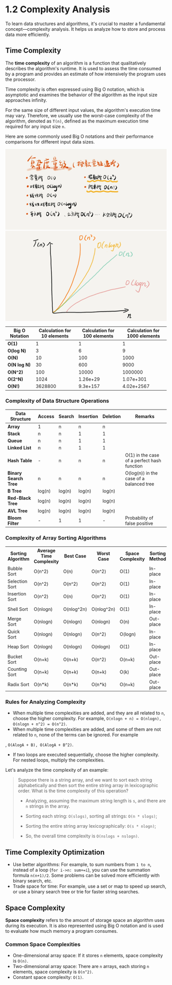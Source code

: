 # 1.2 Complexity Analysis

To learn data structures and algorithms, it's crucial to master a fundamental concept—complexity analysis. It helps us analyze how to store and process data more efficiently.

## Time Complexity

The **time complexity** of an algorithm is a function that qualitatively describes the algorithm's runtime. It is used to assess the time consumed by a program and provides an estimate of how intensively the program uses the processor.

Time complexity is often expressed using Big O notation, which is asymptotic and examines the behavior of the algorithm as the input size approaches infinity.

For the same size of different input values, the algorithm's execution time may vary. Therefore, we usually use the worst-case complexity of the algorithm, denoted as `T(n)`, defined as the maximum execution time required for any input size `n`.

Here are some commonly used Big O notations and their performance comparisons for different input data sizes.

![](../../../../assets/image/1-2-1.png)
![](../../../../assets/image/1-2-2.png)

| Big O Notation  | Calculation for 10 elements | Calculation for 100 elements | Calculation for 1000 elements |
| -------------- | --------------------------- | ---------------------------- | ----------------------------- |
| **O(1)**       | 1                           | 1                            | 1                             |
| **O(log N)**   | 3                           | 6                            | 9                             |
| **O(N)**       | 10                          | 100                          | 1000                          |
| **O(N log N)** | 30                          | 600                          | 9000                          |
| **O(N^2)**     | 100                         | 10000                        | 1000000                       |
| **O(2^N)**     | 1024                        | 1.26e+29                     | 1.07e+301                     |
| **O(N!)**      | 3628800                     | 9.3e+157                     | 4.02e+2567                    |

### Complexity of Data Structure Operations

| Data Structure   | Access | Search | Insertion | Deletion | Remarks                                     |
| ---------------- | ------ | ------ | --------- | -------- | ------------------------------------------- |
| **Array**        | 1      | n      | n         | n        |                                             |
| **Stack**        | n      | n      | 1         | 1        |                                             |
| **Queue**        | n      | n      | 1         | 1        |                                             |
| **Linked List**  | n      | n      | 1         | 1        |                                             |
| **Hash Table**   | -      | n      | n         | n        | O(1) in the case of a perfect hash function |
| **Binary Search Tree** | n | n   | n         | n        | O(log(n)) in the case of a balanced tree     |
| **B Tree**       | log(n) | log(n) | log(n)  | log(n)   |                                             |
| **Red-Black Tree** | log(n) | log(n) | log(n) | log(n)   |                                             |
| **AVL Tree**     | log(n) | log(n) | log(n) | log(n)   |                                             |
| **Bloom Filter** | -      | 1      | 1         | -        | Probability of false positive                |

### Complexity of Array Sorting Algorithms

<table style="width:100%">
    <tr>
        <th style="width:15%">Sorting Algorithm</th><th style="width:15%">Average Time Complexity</th><th style="width:13%">Best Case</th><th style="width:15%">Worst Case</th><th style="width:12%">Space Complexity</th><th style="width:15%">Sorting Method</th><th style="width:15%">Stability</th>
    </tr>
    <tr>
        <td>Bubble Sort</td><td>O(n^2)</td><td>O(n)</td><td>O(n^2)</td><td>O(1)</td><td>In-place</td><td>Stable</td>
    </tr>
    <tr>
        <td>Selection Sort</td><td>O(n^2)</td><td>O(n^2)</td><td>O(n^2)</td><td>O(1)</td><td>In-place</td><td>Unstable</td>
    </tr>
    <tr>
        <td>Insertion Sort</td><td>O(n^2)</td><td>O(n)</td><td>O(n^2)</td><td>O(1)</td><td>In-place</td><td>Stable</td>
    </tr>
    <tr>
        <td>Shell Sort</td><td>O(nlogn)</td><td>O(nlog^2n)</td><td>O(nlog^2n)</td><td>O(1)</td><td>In-place</td><td>Unstable</td>
    </tr>
    <tr>
        <td>Merge Sort</td><td>O(nlogn)</td><td>O(nlogn)</td><td>O(nlogn)</td><td>O(n)</td><td>Out-place</td><td>Stable</td>
    </tr>
    <tr>
        <td>Quick Sort</td><td>O(nlogn)</td><td>O(nlogn)</td><td>O(n^2)</td><td>O(logn)</td><td>In-place</td><td>Unstable</td>
    </tr>
    <tr>
        <td>Heap Sort</td><td>O(nlogn)</td><td>O(nlogn)</td><td>O(nlogn)</td><td>O(1)</td><td>In-place</td><td>Unstable</td>
    </tr>
    <tr>
        <td>Bucket Sort</td><td>O(n+k)</td><td>O(n+k)</td><td>O(n^2)</td><td>O(n+k)</td><td>Out-place</td><td>Stable</td>
    </tr>
    <tr>
        <td>Counting Sort</td><td>O(n+k)</td><td>O(n+k)</td><td>O(n+k)</td><td>O(k)</td><td>Out-place</td><td>Stable</td>
    </tr>
    <tr>
        <td>Radix Sort</td><td>O(n*k)</td><td>O(n*k)</td><td>O(n*k)</td><td>O(n+k)</td><td>Out-place</td><td>Stable</td>
    </tr>
    
</table>

### Rules for Analyzing Complexity

- When multiple time complexities are added, and they are all related to `n`, choose the higher complexity. For example, `O(nlogn + n) = O(nlogn), O(nlogn + n^2) = O(n^2)`.
- When multiple time complexities are added, and some of them are not related to `n`, none of the terms can be ignored. For example

, `O(AlogA + B), O(AlogA + B^2)`.
- If two loops are executed sequentially, choose the higher complexity. For nested loops, multiply the complexities.

Let's analyze the time complexity of an example:

> Suppose there is a string array, and we want to sort each string alphabetically and then sort the entire string array in lexicographic order. What is the time complexity of this operation?
>
> - Analyzing, assuming the maximum string length is `s`, and there are `n` strings in the array.
>
> - Sorting each string: `O(slogs)`, sorting all strings: `O(n * slogs)`;
>
> - Sorting the entire string array lexicographically: `O(s * nlogn)`;
>
> - So, the overall time complexity is `O(nslogs + nslogn)`.

## Time Complexity Optimization

- Use better algorithms: For example, to sum numbers from `1 to n`, instead of a loop (`for i->n: sum+=i`), you can use the summation formula `n(n+1)/2`. Some problems can be solved more efficiently with binary search, etc.
- Trade space for time: For example, use a set or map to speed up search, or use a binary search tree or trie for faster string searches.

## Space Complexity

**Space complexity** refers to the amount of storage space an algorithm uses during its execution. It is also represented using Big O notation and is used to evaluate how much memory a program consumes.

### Common Space Complexities

- One-dimensional array space: If it stores `n` elements, space complexity is `O(n)`.
- Two-dimensional array space: There are `n` arrays, each storing `n` elements, space complexity is `O(n^2)`.
- Constant space complexity: `O(1)`.

<style>
table th { width: auto; }
</style>